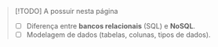 >[!TODO] A possuir nesta página
>- [ ] Diferença entre **bancos relacionais** (SQL) e **NoSQL**.
>- [ ] Modelagem de dados (tabelas, colunas, tipos de dados).
